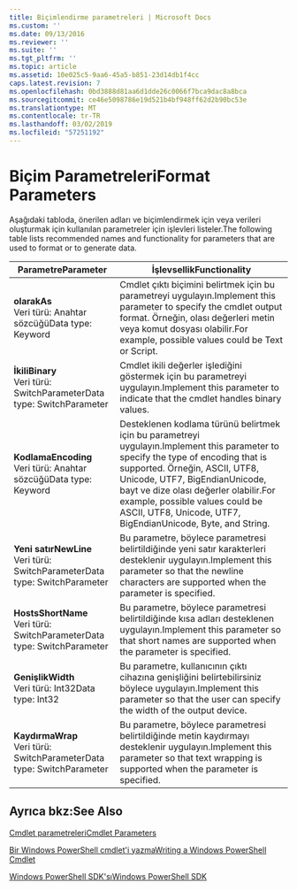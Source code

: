 ```yaml
---
title: Biçimlendirme parametreleri | Microsoft Docs
ms.custom: ''
ms.date: 09/13/2016
ms.reviewer: ''
ms.suite: ''
ms.tgt_pltfrm: ''
ms.topic: article
ms.assetid: 10e025c5-9aa6-45a5-b851-23d14db1f4cc
caps.latest.revision: 7
ms.openlocfilehash: 0bd3888d81aa6d1dde26c0066f7bca9dac8a8bca
ms.sourcegitcommit: ce46e5098786e19d521b4bf948ff62d2b90bc53e
ms.translationtype: MT
ms.contentlocale: tr-TR
ms.lasthandoff: 03/02/2019
ms.locfileid: "57251192"
---
```

# <a name="format-parameters"></a><span data-ttu-id="a23bf-102">Biçim Parametreleri</span><span class="sxs-lookup"><span data-stu-id="a23bf-102">Format Parameters</span></span>

<span data-ttu-id="a23bf-103">Aşağıdaki tabloda, önerilen adları ve biçimlendirmek için veya verileri oluşturmak için kullanılan parametreler için işlevleri listeler.</span><span class="sxs-lookup"><span data-stu-id="a23bf-103">The following table lists recommended names and functionality for parameters that are used to format or to generate data.</span></span>

|<span data-ttu-id="a23bf-104">Parametre</span><span class="sxs-lookup"><span data-stu-id="a23bf-104">Parameter</span></span>|<span data-ttu-id="a23bf-105">İşlevsellik</span><span class="sxs-lookup"><span data-stu-id="a23bf-105">Functionality</span></span>|
|---|---|
|<span data-ttu-id="a23bf-106">**olarak**</span><span class="sxs-lookup"><span data-stu-id="a23bf-106">**As**</span></span><br><span data-ttu-id="a23bf-107">Veri türü: Anahtar sözcüğü</span><span class="sxs-lookup"><span data-stu-id="a23bf-107">Data type: Keyword</span></span>|<span data-ttu-id="a23bf-108">Cmdlet çıktı biçimini belirtmek için bu parametreyi uygulayın.</span><span class="sxs-lookup"><span data-stu-id="a23bf-108">Implement this parameter to specify the cmdlet output format.</span></span> <span data-ttu-id="a23bf-109">Örneğin, olası değerleri metin veya komut dosyası olabilir.</span><span class="sxs-lookup"><span data-stu-id="a23bf-109">For example, possible values could be Text or Script.</span></span>|
|<span data-ttu-id="a23bf-110">**İkili**</span><span class="sxs-lookup"><span data-stu-id="a23bf-110">**Binary**</span></span><br><span data-ttu-id="a23bf-111">Veri türü: SwitchParameter</span><span class="sxs-lookup"><span data-stu-id="a23bf-111">Data type: SwitchParameter</span></span>|<span data-ttu-id="a23bf-112">Cmdlet ikili değerler işlediğini göstermek için bu parametreyi uygulayın.</span><span class="sxs-lookup"><span data-stu-id="a23bf-112">Implement this parameter to indicate that the cmdlet handles binary values.</span></span>|
|<span data-ttu-id="a23bf-113">**Kodlama**</span><span class="sxs-lookup"><span data-stu-id="a23bf-113">**Encoding**</span></span><br><span data-ttu-id="a23bf-114">Veri türü: Anahtar sözcüğü</span><span class="sxs-lookup"><span data-stu-id="a23bf-114">Data type: Keyword</span></span>|<span data-ttu-id="a23bf-115">Desteklenen kodlama türünü belirtmek için bu parametreyi uygulayın.</span><span class="sxs-lookup"><span data-stu-id="a23bf-115">Implement this parameter to specify the type of encoding that is supported.</span></span> <span data-ttu-id="a23bf-116">Örneğin, ASCII, UTF8, Unicode, UTF7, BigEndianUnicode, bayt ve dize olası değerler olabilir.</span><span class="sxs-lookup"><span data-stu-id="a23bf-116">For example, possible values could be ASCII, UTF8, Unicode, UTF7, BigEndianUnicode, Byte, and String.</span></span>|
|<span data-ttu-id="a23bf-117">**Yeni satır**</span><span class="sxs-lookup"><span data-stu-id="a23bf-117">**NewLine**</span></span><br><span data-ttu-id="a23bf-118">Veri türü: SwitchParameter</span><span class="sxs-lookup"><span data-stu-id="a23bf-118">Data type: SwitchParameter</span></span>|<span data-ttu-id="a23bf-119">Bu parametre, böylece parametresi belirtildiğinde yeni satır karakterleri desteklenir uygulayın.</span><span class="sxs-lookup"><span data-stu-id="a23bf-119">Implement this parameter so that the newline characters are supported when the parameter is specified.</span></span>|
|<span data-ttu-id="a23bf-120">**Hosts**</span><span class="sxs-lookup"><span data-stu-id="a23bf-120">**ShortName**</span></span><br><span data-ttu-id="a23bf-121">Veri türü: SwitchParameter</span><span class="sxs-lookup"><span data-stu-id="a23bf-121">Data type: SwitchParameter</span></span>|<span data-ttu-id="a23bf-122">Bu parametre, böylece parametresi belirtildiğinde kısa adları desteklenen uygulayın.</span><span class="sxs-lookup"><span data-stu-id="a23bf-122">Implement this parameter so that short names are supported when the parameter is specified.</span></span>|
|<span data-ttu-id="a23bf-123">**Genişlik**</span><span class="sxs-lookup"><span data-stu-id="a23bf-123">**Width**</span></span><br><span data-ttu-id="a23bf-124">Veri türü: Int32</span><span class="sxs-lookup"><span data-stu-id="a23bf-124">Data type: Int32</span></span>|<span data-ttu-id="a23bf-125">Bu parametre, kullanıcının çıktı cihazına genişliğini belirtebilirsiniz böylece uygulayın.</span><span class="sxs-lookup"><span data-stu-id="a23bf-125">Implement this parameter so that the user can specify the width of the output device.</span></span>|
|<span data-ttu-id="a23bf-126">**Kaydırma**</span><span class="sxs-lookup"><span data-stu-id="a23bf-126">**Wrap**</span></span><br><span data-ttu-id="a23bf-127">Veri türü: SwitchParameter</span><span class="sxs-lookup"><span data-stu-id="a23bf-127">Data type: SwitchParameter</span></span>|<span data-ttu-id="a23bf-128">Bu parametre, böylece parametresi belirtildiğinde metin kaydırmayı desteklenir uygulayın.</span><span class="sxs-lookup"><span data-stu-id="a23bf-128">Implement this parameter so that text wrapping is supported when the parameter is specified.</span></span>|
## <a name="see-also"></a><span data-ttu-id="a23bf-129">Ayrıca bkz:</span><span class="sxs-lookup"><span data-stu-id="a23bf-129">See Also</span></span>

[<span data-ttu-id="a23bf-130">Cmdlet parametreleri</span><span class="sxs-lookup"><span data-stu-id="a23bf-130">Cmdlet Parameters</span></span>](./cmdlet-parameters.md)

[<span data-ttu-id="a23bf-131">Bir Windows PowerShell cmdlet'i yazma</span><span class="sxs-lookup"><span data-stu-id="a23bf-131">Writing a Windows PowerShell Cmdlet</span></span>](./writing-a-windows-powershell-cmdlet.md)

[<span data-ttu-id="a23bf-132">Windows PowerShell SDK'sı</span><span class="sxs-lookup"><span data-stu-id="a23bf-132">Windows PowerShell SDK</span></span>](../windows-powershell-reference.md)
